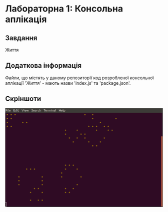﻿# Лабораторна 1: Консольна аплікація

## Завдання
Життя

## Додаткова інформація
Файли, що містять у даному репозиторії код розробленої консольної аплікації 'Життя' - мають назви 'index.js' та 'package.json'. 
## Скріншоти
![приклад роботи програми](screens/screen.png)

